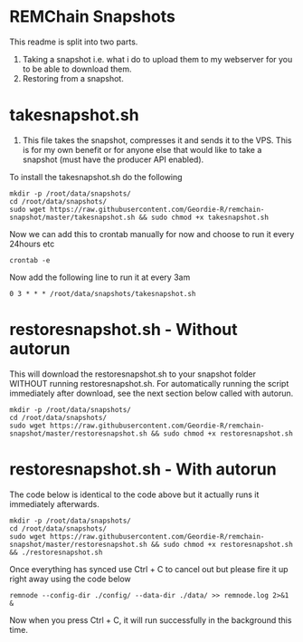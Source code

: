 # REMChain Snapshots
This readme is split into two parts.  
1)  Taking a snapshot i.e. what i do to upload them to my webserver for you to be able to download them.
2)  Restoring from a snapshot. 

# takesnapshot.sh
1)  This file takes the snapshot, compresses it and sends it to the VPS. This is for my own benefit or for anyone else that would like to take a snapshot (must have the producer API enabled).

To install the takesnapshot.sh do the following
```
mkdir -p /root/data/snapshots/
cd /root/data/snapshots/
sudo wget https://raw.githubusercontent.com/Geordie-R/remchain-snapshot/master/takesnapshot.sh && sudo chmod +x takesnapshot.sh
```

Now we can add this to crontab manually for now and choose to run it every 24hours etc
```
crontab -e
```

Now add the following line to run it at every 3am
```
0 3 * * * /root/data/snapshots/takesnapshot.sh
```

# restoresnapshot.sh - Without autorun

This will download the restoresnapshot.sh to your snapshot folder WITHOUT running restoresnapshot.sh.  For automatically running the script immediately after download, see the next section below called with autorun.

```
mkdir -p /root/data/snapshots/
cd /root/data/snapshots/
sudo wget https://raw.githubusercontent.com/Geordie-R/remchain-snapshot/master/restoresnapshot.sh && sudo chmod +x restoresnapshot.sh
```
# restoresnapshot.sh - With autorun
The code below is identical to the code above but it actually runs it immediately afterwards.

```
mkdir -p /root/data/snapshots/
cd /root/data/snapshots/
sudo wget https://raw.githubusercontent.com/Geordie-R/remchain-snapshot/master/restoresnapshot.sh && sudo chmod +x restoresnapshot.sh && ./restoresnapshot.sh
```
Once everything has synced use Ctrl + C to cancel out but please fire it up right away using the code below

```
remnode --config-dir ./config/ --data-dir ./data/ >> remnode.log 2>&1 &
```
Now when you press Ctrl + C, it will run successfully in the background this time.



